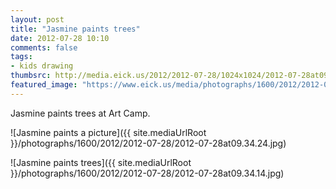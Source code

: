 ```yaml
---
layout: post
title: "Jasmine paints trees"
date: 2012-07-28 10:10
comments: false
tags: 
- kids drawing
thumbsrc: http://media.eick.us/2012/2012-07-28/1024x1024/2012-07-28at09.34.24.jpg
featured_image: "https://www.eick.us/media/photographs/1600/2012/2012-07-28/2012-07-28at09.34.24.jpg"
---
```

Jasmine paints trees at Art Camp.

![Jasmine paints a picture]({{ site.mediaUrlRoot }}/photographs/1600/2012/2012-07-28/2012-07-28at09.34.24.jpg)


![Jasmine paints trees]({{ site.mediaUrlRoot }}/photographs/1600/2012/2012-07-28/2012-07-28at09.34.14.jpg)
